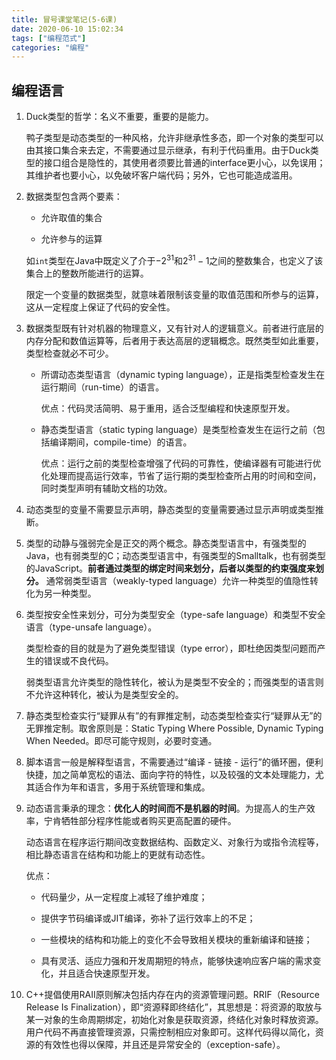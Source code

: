 ```yaml
---
title: 冒号课堂笔记(5-6课)
date: 2020-06-10 15:02:34
tags: ["编程范式"]
categories: "编程"
---
```


## 编程语言

1. Duck类型的哲学：名义不重要，重要的是能力。
   
   鸭子类型是动态类型的一种风格，允许非继承性多态，即一个对象的类型可以由其接口集合来去定，不需要通过显示继承，有利于代码重用。由于Duck类型的接口组合是隐性的，其使用者须要比普通的interface更小心，以免误用；其维护者也要小心，以免破坏客户端代码；另外，它也可能造成滥用。

<!-- more -->

2. 数据类型包含两个要素：
   
   + 允许取值的集合
   
   + 允许参与的运算
   
   如`int`类型在Java中既定义了介于$-2^{31}$和$2^{31}-1$之间的整数集合，也定义了该集合上的整数所能进行的运算。
   
   限定一个变量的数据类型，就意味着限制该变量的取值范围和所参与的运算，这从一定程度上保证了代码的安全性。

3. 数据类型既有针对机器的物理意义，又有针对人的逻辑意义。前者进行底层的内存分配和数值运算等，后者用于表达高层的逻辑概念。既然类型如此重要，类型检查就必不可少。
   
   + 所谓动态类型语言（dynamic typing language），正是指类型检查发生在运行期间（run-time）的语言。
     
     优点：代码灵活简明、易于重用，适合泛型编程和快速原型开发。
   
   + 静态类型语言（static typing language）是类型检查发生在运行之前（包括编译期间，compile-time）的语言。
     
     优点：运行之前的类型检查增强了代码的可靠性，使编译器有可能进行优化处理而提高运行效率，节省了运行期的类型检查所占用的时间和空间，同时类型声明有辅助文档的功效。

4. 动态类型的变量不需要显示声明，静态类型的变量需要通过显示声明或类型推断。

5. 类型的动静与强弱完全是正交的两个概念。静态类型语言中，有强类型的Java，也有弱类型的C；动态类型语言中，有强类型的Smalltalk，也有弱类型的JavaScript。**前者通过类型的绑定时间来划分，后者以类型的约束强度来划分。** 通常弱类型语言（weakly-typed language）允许一种类型的值隐性转化为另一种类型。

6. 类型按安全性来划分，可分为类型安全（type-safe language）和类型不安全语言（type-unsafe language）。
   
   类型检查的目的就是为了避免类型错误（type error），即杜绝因类型问题而产生的错误或不良代码。
   
   弱类型语言允许类型的隐性转化，被认为是类型不安全的；而强类型的语言则不允许这种转化，被认为是类型安全的。

7. 静态类型检查实行“疑罪从有”的有罪推定制，动态类型检查实行“疑罪从无”的无罪推定制。取舍原则是：Static Typing Where Possible, Dynamic Typing When Needed。即尽可能守规则，必要时变通。

8. 脚本语言一般是解释型语言，不需要通过“编译 - 链接 - 运行”的循环圈，便利快捷，加之简单宽松的语法、面向字符的特性，以及较强的文本处理能力，尤其适合作为年和语言，多用于系统管理和集成。

9. 动态语言秉承的理念：**优化人的时间而不是机器的时间**。为提高人的生产效率，宁肯牺牲部分程序性能或者购买更高配置的硬件。
   
   动态语言在程序运行期间改变数据结构、函数定义、对象行为或指令流程等，相比静态语言在结构和功能上的更就有动态性。
   
   优点：
   
   + 代码量少，从一定程度上减轻了维护难度；
   
   + 提供字节码编译或JIT编译，弥补了运行效率上的不足；
   
   + 一些模块的结构和功能上的变化不会导致相关模块的重新编译和链接；
   
   + 具有灵活、适应力强和开发周期短的特点，能够快速响应客户端的需求变化，并且适合快速原型开发。

10. C++提倡使用RAII原则解决包括内存在内的资源管理问题。RRIF（Resource Release Is Finalization），即“资源释即终结化”，其思想是：将资源的取放与某一对象的生命周期绑定，初始化对象是获取资源，终结化对象时释放资源。用户代码不再直接管理资源，只需控制相应对象即可。这样代码得以简化，资源的有效性也得以保障，并且还是异常安全的（exception-safe）。
